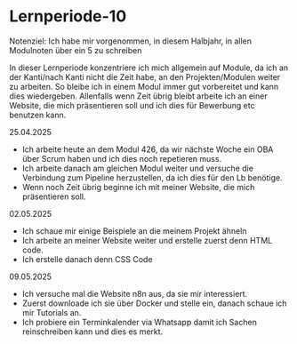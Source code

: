 # Lernperiode-10

Notenziel: Ich habe mir vorgenommen, in diesem Halbjahr, in allen Modulnoten über ein 5 zu schreiben

In dieser Lernperiode konzentriere ich mich allgemein auf Module, da ich an der Kanti/nach Kanti nicht die Zeit habe, an den Projekten/Modulen weiter zu arbeiten. So bleibe ich in einem Modul immer gut vorbereitet und kann dies wiedergeben. Allenfalls wenn Zeit übrig bleibt arbeite ich an einer Website, die mich präsentieren soll und ich dies für Bewerbung etc benutzen kann.

25.04.2025

- Ich arbeite heute an dem Modul 426, da wir nächste Woche ein OBA über Scrum haben und ich dies noch repetieren muss.
- Ich arbeite danach am gleichen Modul weiter und versuche die Verbindung zum Pipeline herzustellen, da ich dies für den Lb benötige.
- Wenn noch Zeit übrig beginne ich mit meiner Website, die mich präsentieren soll.

02.05.2025

- Ich schaue mir einige Beispiele an die meinem Projekt ähneln
- Ich arbeite an meiner Website weiter und erstelle zuerst denn HTML code.
- Ich erstelle danach denn CSS Code

09.05.2025

- Ich versuche mal die Website n8n aus, da sie mir interessiert.
- Zuerst downloade ich sie über Docker und stelle ein, danach schaue ich mir Tutorials an.
- Ich probiere ein Terminkalender via Whatsapp damit ich Sachen reinschreiben kann und dies es merkt.
